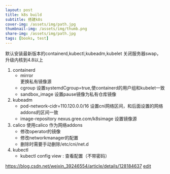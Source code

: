 ```yaml
---
layout: post
title: k8s build
subtitle: 搭建k8s
cover-img: /assets/img/path.jpg
thumbnail-img: /assets/img/thumb.png
share-img: /assets/img/path.jpg
tags: [books, test]
---
```


默认安装最新版本的containerd,kubectl,kubeadm,kubelet
关闭服务器swap，升级内核到4.8以上

1. containerd
    - mirror  
      更换私有镜像源
    - cgroup 
      设置systemdCgroup=true,使containerd的用户组和kubelet一致
    - sandbox_image
      设置pause镜像为私有仓库镜像
2. kubeadm
    - pod-network-cidr=110.120.0.0/16 设置cni网络区间，和后面设置的网络addons的区间一致
    - image-repository nexus.gree.com/k8simage 设置镜像源
3. calico
     使用calico 作为网络addons
    - 修改operator的镜像
    - 修改networkmanager的配置
    - 删除时需要手动删除/etc/cni/net.d
4. kubectl
    - kubectl config view : 查看配置（不带密码）


https://blog.csdn.net/weixin_39246554/article/details/128184637
[edit](https://github.com/wurara/wurara.github.io/new/master/_posts)
